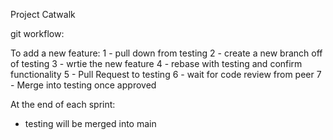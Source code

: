 Project Catwalk

git workflow:

To add a new feature:
 1 - pull down from testing
 2 - create a new branch off of testing
 3 - wrtie the new feature
 4 - rebase with testing and confirm functionality
 5 - Pull Request to testing
 6 - wait for code review from peer
 7 - Merge into testing once approved

 At the end of each sprint:
 - testing will be merged into main